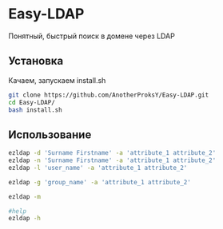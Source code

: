 # Easy-LDAP
Понятный, быстрый поиск в домене через LDAP

## Установка

Качаем, запускаем install.sh
```bash
git clone https://github.com/AnotherProksY/Easy-LDAP.git
cd Easy-LDAP/
bash install.sh
```

## Использование

```bash
ezldap -d 'Surname Firstname' -a 'attribute_1 attribute_2'
ezldap -n 'Surname Firstname' -a 'attribute_1 attribute_2'
ezldap -l 'user_name' -a 'attribute_1 attribute_2'

ezldap -g 'group_name' -a 'attribute_1 attribute_2'

ezldap -m

#help
ezldap -h
```
